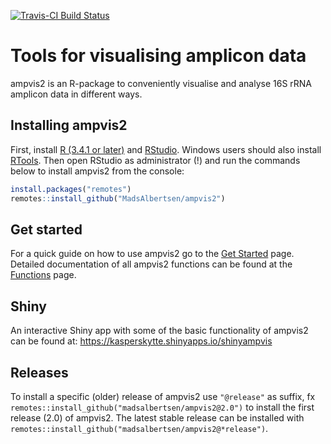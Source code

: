 
[![Travis-CI Build Status](https://travis-ci.org/MadsAlbertsen/ampvis2.svg?branch=master)](https://travis-ci.org/MadsAlbertsen/ampvis2)

Tools for visualising amplicon data
===================================

ampvis2 is an R-package to conveniently visualise and analyse 16S rRNA amplicon data in different ways.

Installing ampvis2
------------------

First, install [R (3.4.1 or later)](https://mirrors.dotsrc.org/cran/) and [RStudio](https://www.rstudio.com/products/rstudio/download/#download). Windows users should also install [RTools](https://mirrors.dotsrc.org/cran/bin/windows/Rtools/). Then open RStudio as administrator (!) and run the commands below to install ampvis2 from the console:

``` r
install.packages("remotes")
remotes::install_github("MadsAlbertsen/ampvis2")
```

Get started
-----------

For a quick guide on how to use ampvis2 go to the [Get Started](https://madsalbertsen.github.io/ampvis2/articles/ampvis2.html) page. Detailed documentation of all ampvis2 functions can be found at the [Functions](https://madsalbertsen.github.io/ampvis2/reference/index.html) page.

Shiny
-----

An interactive Shiny app with some of the basic functionality of ampvis2 can be found at: <https://kasperskytte.shinyapps.io/shinyampvis>

Releases
--------

To install a specific (older) release of ampvis2 use `"@release"` as suffix, fx `remotes::install_github("madsalbertsen/ampvis2@2.0")` to install the first release (2.0) of ampvis2. The latest stable release can be installed with `remotes::install_github("madsalbertsen/ampvis2@*release")`.
